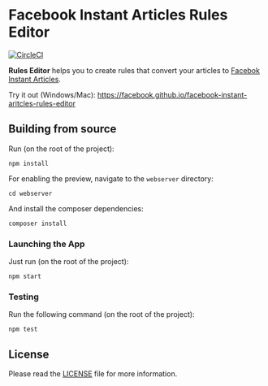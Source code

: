 # Facebook Instant Articles Rules Editor

[![CircleCI](https://circleci.com/gh/facebook/facebook-instant-articles-rules-editor.svg?style=shield)](https://circleci.com/gh/facebook/facebook-instant-articles-rules-editor)

**Rules Editor** helps you to create rules that convert your articles
to [Facebok Instant Articles](https://instantarticles.fb.com/).

Try it out (Windows/Mac): https://facebook.github.io/facebook-instant-aritcles-rules-editor

## Building from source

Run (on the root of the project):

```
npm install
```

For enabling the preview, navigate to the `webserver` directory:

```
cd webserver
```

And install the composer dependencies:

```
composer install
```

### Launching the App

Just run (on the root of the project):

```
npm start
```

### Testing

Run the following command (on the root of the project):

```
npm test
```

## License
Please read the [LICENSE](https://github.com/facebook/facebook-instant-articles-rules-editor/blob/master/LICENSE) file for more information.
